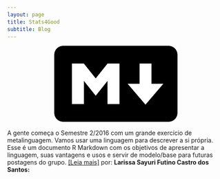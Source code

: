```yaml
---
layout: page
title: Stats4Good
subtitle: Blog
---
```



<center><img src="/blog_posts/12-08-2016/markdown.png" Markdown></center>

A gente começa o Semestre 2/2016 com um grande exercício de metalinguagem. Vamos usar uma linguagem para descrever a si própria. Esse é um documento R Markdown com os objetivos de apresentar a linguagem, suas vantagens e usos e servir de modelo/base para futuras postagens do grupo. [[Leia mais]](/blog_posts/12-08-2016/RMarkdown) por:
**Larissa Sayuri Futino Castro dos Santos:**


